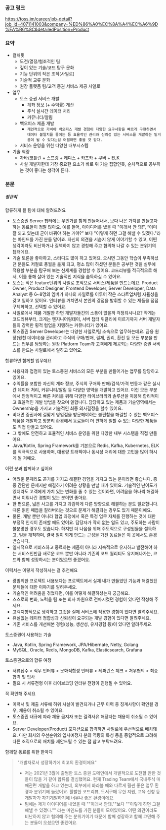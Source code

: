 ### 공고 링크

https://toss.im/career/job-detail?job_id=4071141003&company=%ED%86%A0%EC%8A%A4%EC%A6%9D%EA%B6%8C&detailedPosition=Product

### 요약

- 컬처핏
	- 도전/열정/협조적인 팀
	- 깊이 있는 기술/코드 탐구 문화
	- 기능 단위의 작은 조직(사일로)
	- 기술적 교류 문화
	- 원장 플랫폼 팀/고객 증권 서비스 제공 사일로
- 업무
	- 토스 증권 서비스 개발
		- 계좌 정보 (+ 수익률) 계산
		- 주식 실시간 데이터 처리
		- 커뮤니티/알림
	- 백오피스 제품 개발
		- `개인적으로 가비아 백오피스 개발 경험이 다양한 요구사항을 빠르게 구현하면서 데이터 불일치를 줄이는 등 효율적인 관리와 신뢰성 있는 서비스를 개발하는 밑거름이 될 수 있다는걸 어필하면 좋을 것 같다.`
	- 서비스 운영을 위한 다양한 내부시스템
- 기술 역량
	- 자바/코틀린 + 스프링 + 레디스 + 카프카 + 쿠버 + ELK
	- 사실 개발자한테 가장 중요한 요소가 바로 위 기술 집합인듯, 순차적으로 공부하는 것이 좋다는 생각이 든다.

### 본문

##### 정규직

합류하게 될 팀에 대해 알려드려요

- 토스증권 Server 챕터에는 무언가를 함께 만들어내서, 보다 나은 가치를 만들고자 하는 동료들이 정말 많아요. 예를 들어, 아이디어를 냈을 때 "이래서 안 돼!", “이미 잘 되고 있는데 굳이 바꿔야 하는 거야?” 보다 "이렇게 하면 그걸 해낼 수 있겠다."라는 마인드를 가진 분들 말이죠. 자신의 의견을 서슴지 않게 이야기할 수 있고, 어떤 생각이라도 비난하거나 질책하지 않고 경청해 주고 협의해 나갈 수 있는 분위기의 챕터에요.
- 기술 토론을 좋아하고, 스터디도 많이 하고 있어요. 오시면 그동안 학습이 부족하셨던 분들도 저절로 풍월을 읊게 되고, 평소 많이 하셨던 분들은 공부한 것을 실무에 적용할 부분을 탐구해 보는 신세계를 경험할 수 있어요. 코드리뷰를 적극적으로 해서, 이를 통해 살아 있는 기술적인 지식을 습득하실 수 있어요.
- 토스는 작은 feature단위의 사일로 조직으로 서비스/제품을 만드는데요. Product Owner, Product Designer, Frontend Developer, Server Developer, Data Analyst 등 6~8명의 멤버가 하나의 사일로를 이루어 작은 스타트업처럼 자율성을 갖고 일하고 있어요. 인터뷰를 거치면서 본인의 강점을 발휘할 수 있는 제품을 점점 구체화하고, 선택할 수 있어요.
- 사일로에서 제품 개발만 하면 개발자들간의 소통이 없을까 걱정되시나요? 작게는 코드리뷰부터, 크게는 엔지니어링데이, 서버 챕터 위클리에 이르기까지 서버 개발자들의 강력한 횡적 협업을 지탱하는 커뮤니티가 있어요.
- 토스증권 Server Developer는 다양한 사일로/팀 소속으로 업무하는데요. 금융 원장(원천 데이터)을 관리하고 주식의 구매/판매, 결제, 권리, 환전 등 모든 부분을 만드는 업무를 담당하는 원장 Platform Team과 고객에게 제공되는 다양한 증권 서비스를 만드는 사일로에서 일하고 있어요.
    

합류하면 함께할 업무예요

- 사용자와 접점이 있는 토스증권 서비스의 모든 부분을 만들어가는 업무를 담당하고 있어요.
- 수익률을 포함한 자신의 계좌 정보, 주식의 구매와 판매/검색/가격 변동과 같은 실시간 데이터 처리, 커뮤니티/알림 등 다양한 영역을 개발하고 있어요. 이런 모든 부분에서 안정적이고 빠른 처리를 위해 다양한 라이브러리와 솔루션을 이용해 합리적이고 효율적인 개발 방법을 찾으며 일합니다. 담당하고 있는 제품과 기술영역에서는 Ownership을 가지고 기술적인 최종 의사결정을 할수 있어요.
- 비대면 증권사에 걸맞게 영업점을 방문해야하는 불편함을 해결할 수 있는 백오피스 제품을 개발하고 망분리 환경에서 동료들이 더 편하게 일할 수 있는 다양한 제품들도 직접 만들고 있어요.
- 그 밖에도 안전하고 효율적인 서비스 운영을 위한 다앙한 내부 시스템을 직접 만들어요.
- Java/Kotlin, Spring Framework를 기본으로 Redis, Kafka, Kubernetes, ELK를 적극적으로 사용하며, 대용량 트래픽이나 동시성 처리에 대한 고민을 많이 하시게 될 거예요.
    

이런 분과 함께하고 싶어요

- 어려운 문제라도 끈기를 가지고 해결한 경험을 가지고 있는 분이라면 좋습니다. 종종 간단한 문제지만 해결하기 어려운 상황을 만날 때가 있어요. 기술적인 난이도가 있더라도 고객에게 가치 있는 변화를 줄 수 있는 것이라면, 어려움을 하나씩 해결하면서 이뤄나간 경험이 있는 분이면 좋아요.
- 한 편으론, 넓은 사고를 가지고 과감하게 다른 방향으로 해결하는 분도 필요합니다. 때론 얽힌 매듭을 잘라버리는 것으로 문제가 해결되는 경우도 있기 때문이에요.
- 물론, 개발 뿐만 아니라 협업 과정에서 혹은 특정 업무 자체를 진행하는 것에 대한 부정적 인식이 존재할 때도 있어요. 담당자가 딱히 없는 일도 있고, 주도하는 사람이 불분명한 경우도 있습니다. 하지만 더 나음을 위해 주도적으로 구성원들을 설득하고, 일을 개척하며, 결국 일이 되게 만드는 근성을 가진 동료들은 이 곳에서도 존경 받습니다.
- 일시적으로 서비스하고 종료하는 제품이 아니라 지속적으로 유지하고 발전해야 하는 서비스인만큼 새로운 코드 뿐만 아니라 기존의 코드 퀄리티도 유지해나가는, 코드와 함께 성장하시는 분이었으면 좋겠어요.
    

이력서는 이렇게 작성하시는 걸 추천해요

- 광범위한 프로젝트 내용보다는 프로젝트에서 실제 내가 만들었던 기능과 해결했던 문제들에 대한 이야기를 알려주세요.
- 기술적인 어려움을 겪었다면, 이를 어떻게 해결하셨는지 궁금해요.
- 스스로의 변화, 노력을 팀 또는 회사 차원으로 전파시켰던 경험이 있다면 작성해 주세요.
- 고객지향적으로 생각하고 그것을 실제 서비스에 적용한 경험이 있다면 알려주세요.
- 유실없는 데이터 정합성과 신뢰성이 요구되는 개발 경험이 있다면 알려주세요.
- 기존 서비스를 개선해본 경험(성능, 생산성, 유저경험 등)이 있다면 알려주세요.
    

토스증권이 사용하는 기술

- Java, Kotlin, Spring Framework, JPA/Hibernate, Netty, Golang
- MySQL, Oracle, Redis, MongoDB, Kafka, Elasticsearch, Grafana
    

토스증권으로의 합류 여정

- 서류접수 > 직무 인터뷰 > 문화적합성 인터뷰 > 레퍼런스 체크 > 처우협의 > 최종합격 및 입사
- 필요 시 서류전형 이후 라이브코딩 인터뷰 전형이 진행될 수 있어요.
    

꼭 확인해 주세요

- 이력서 및 제출 서류에 허위 사실이 발견되거나 근무 이력 중 징계사항이 확인될 경우, 채용이 취소될 수 있어요.
- 토스증권 내규에 따라 채용 금지자 또는 결격사유 해당자는 채용이 취소될 수 있어요.
- Server Developer(Product) 포지션으로 합격하면 사일로에 우선적으로 배치돼요. 다만 회사의 우선순위와 입사예정자 분의 역량의 특성 등을 종합적으로 고려해 다른 조직으로의 배치를 제안드릴 수 있는 점 참고 부탁드려요.
    

함께할 동료를 위한 한마디

> "개발자로서 성장하기에 최고의 환경이에요"
> 
> - 저는 2021년 3월에 출범한 토스 증권 도메인에서 개발적으로 도전할 만한 것들이 많을 거 같아 합류를 결심했어요. 현재 Trading Team에서 국내주식 매매관련 개발을 하고 있는데, 외부에서 바라볼 때와 다르게 훨씬 좋은 업무 환경과 분위기에 놀랐어요. 활발한 코드리뷰, 도서구매 무한 지원, 교육 신청 등 개발자가 자기계발하기에 너무나 좋은 환경이에요.
> - 팀에는 제가 아이디어를 내었을 때 ""이래서 안돼.""보다 ""이렇게 하면 그걸 해낼 수 있겠다."" 라는 마인드를 가진 분들이 모여있어요. 어떤 의견이라도 비난하지 않고 협의해 주는 분위기이기 때문에 함께 성장하고 함께 고민해 주는 분들이 오셨으면 좋겠어요.

